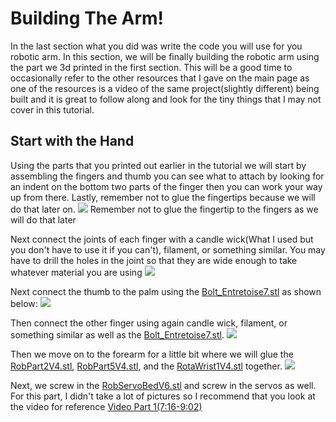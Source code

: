 # Building The Arm!
In the last section what you did was write the code you will use for you robotic arm. In this section, we will be finally building the robotic arm using the part we 3d printed in the first section. This will be a good time to occasionally refer to the other resources that I gave on the main page as one of the resources is a video of the same project(slightly different) being built and it is great to follow along and look for the tiny things that I may not cover in this tutorial.

## Start with the Hand
Using the parts that you printed out earlier in the tutorial we will start by assembling the fingers and thumb you can see what to attach by looking for an indent on the bottom two parts of the finger then you can work your way up from there. Lastly, remember not to glue the fingertips because we will do that later on.
![](RobotPartPictures/IMG_3132.jpg)
Remember not to glue the fingertip to the fingers as we will do that later

Next connect the joints of each finger with a candle wick(What I used but you don't have to use it if you can't), filament, or something similar. You may have to drill the holes in the joint so that they are wide enough to take whatever material you are using
![](RobotPartPictures/IMG_3133.jpg)

Next connect the thumb to the palm using the [Bolt_Entretoise7.stl](../Step1/RoboticParts/Bolt_entretoise7.stl) as shown below:
![](RobotPartPictures/IMG_3146.jpg)

Then connect the other finger using again candle wick, filament, or something similar as well as the [Bolt_Entretoise7.stl](../Step1/RoboticParts/Bolt_entretoise7.stl).
![](RobotPartPictures/IMG_3135.jpg)

Then we move on to the forearm for a little bit where we will glue the [RobPart2V4.stl](../Step1/RoboticParts/robpart2V4.stl), [RobPart5V4.stl](../Step1/RoboticParts/robpart5V4.stl), and the [RotaWrist1V4.stl](../Step1/RoboticParts/RotaWrist1V4.stl) together.
![](RobotPartPictures/IMG_3136.jpg)

Next, we screw in the [RobServoBedV6.stl](../Step1/RoboticParts/RobServoBedV6.stl) and screw in the servos as well. For this part, I didn't take a lot of pictures so I recommend that you look at the video for reference
[Video Part 1(7:16-9:02)](https://www.youtube.com/watch?v=vgtJY_rJWzo&t=306s)
